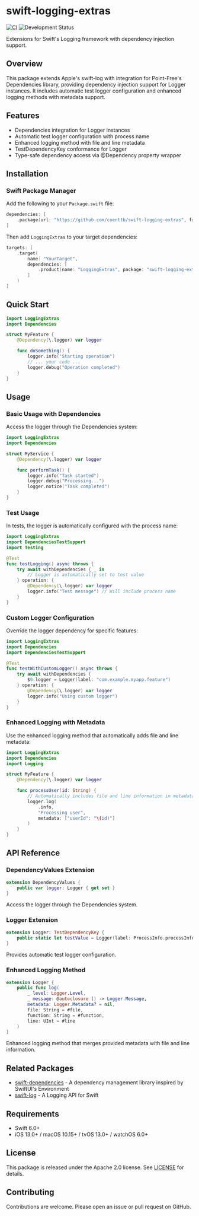 # swift-logging-extras

[![CI](https://github.com/coenttb/swift-logging-extras/workflows/CI/badge.svg)](https://github.com/coenttb/swift-logging-extras/actions/workflows/ci.yml)
![Development Status](https://img.shields.io/badge/status-active--development-blue.svg)

Extensions for Swift's Logging framework with dependency injection support.

## Overview

This package extends Apple's swift-log with integration for Point-Free's Dependencies library, providing dependency injection support for Logger instances. It includes automatic test logger configuration and enhanced logging methods with metadata support.

## Features

- Dependencies integration for Logger instances
- Automatic test logger configuration with process name
- Enhanced logging method with file and line metadata
- TestDependencyKey conformance for Logger
- Type-safe dependency access via @Dependency property wrapper

## Installation

### Swift Package Manager

Add the following to your `Package.swift` file:

```swift
dependencies: [
    .package(url: "https://github.com/coenttb/swift-logging-extras", from: "0.0.1")
]
```

Then add `LoggingExtras` to your target dependencies:

```swift
targets: [
    .target(
        name: "YourTarget",
        dependencies: [
            .product(name: "LoggingExtras", package: "swift-logging-extras")
        ]
    )
]
```

## Quick Start

```swift
import LoggingExtras
import Dependencies

struct MyFeature {
    @Dependency(\.logger) var logger

    func doSomething() {
        logger.info("Starting operation")
        // ... your code ...
        logger.debug("Operation completed")
    }
}
```

## Usage

### Basic Usage with Dependencies

Access the logger through the Dependencies system:

```swift
import LoggingExtras
import Dependencies

struct MyService {
    @Dependency(\.logger) var logger

    func performTask() {
        logger.info("Task started")
        logger.debug("Processing...")
        logger.notice("Task completed")
    }
}
```

### Test Usage

In tests, the logger is automatically configured with the process name:

```swift
import LoggingExtras
import DependenciesTestSupport
import Testing

@Test
func testLogging() async throws {
    try await withDependencies { _ in
        // Logger is automatically set to test value
    } operation: {
        @Dependency(\.logger) var logger
        logger.info("Test message") // Will include process name
    }
}
```

### Custom Logger Configuration

Override the logger dependency for specific features:

```swift
import LoggingExtras
import Dependencies
import DependenciesTestSupport

@Test
func testWithCustomLogger() async throws {
    try await withDependencies {
        $0.logger = Logger(label: "com.example.myapp.feature")
    } operation: {
        @Dependency(\.logger) var logger
        logger.info("Using custom logger")
    }
}
```

### Enhanced Logging with Metadata

Use the enhanced logging method that automatically adds file and line metadata:

```swift
import LoggingExtras
import Dependencies
import Logging

struct MyFeature {
    @Dependency(\.logger) var logger

    func processUser(id: String) {
        // Automatically includes file and line information in metadata
        logger.log(
            .info,
            "Processing user",
            metadata: ["userId": "\(id)"]
        )
    }
}
```

## API Reference

### DependencyValues Extension

```swift
extension DependencyValues {
    public var logger: Logger { get set }
}
```

Access the logger through the Dependencies system.

### Logger Extension

```swift
extension Logger: TestDependencyKey {
    public static let testValue = Logger(label: ProcessInfo.processInfo.processName)
}
```

Provides automatic test logger configuration.

### Enhanced Logging Method

```swift
extension Logger {
    public func log(
        _ level: Logger.Level,
        _ message: @autoclosure () -> Logger.Message,
        metadata: Logger.Metadata? = nil,
        file: String = #file,
        function: String = #function,
        line: UInt = #line
    )
}
```

Enhanced logging method that merges provided metadata with file and line information.

## Related Packages

- [swift-dependencies](https://github.com/pointfreeco/swift-dependencies) - A dependency management library inspired by SwiftUI's Environment
- [swift-log](https://github.com/apple/swift-log) - A Logging API for Swift

## Requirements

- Swift 6.0+
- iOS 13.0+ / macOS 10.15+ / tvOS 13.0+ / watchOS 6.0+

## License

This package is released under the Apache 2.0 license. See [LICENSE](LICENSE) for details.

## Contributing

Contributions are welcome. Please open an issue or pull request on GitHub.
